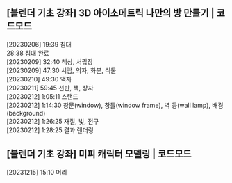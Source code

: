 
## [블렌더 기초 강좌] 3D 아이소메트릭 나만의 방 만들기 | 코드모드  
[20230206] 19:39  침대  
28:38 침대 완료  
[20230209] 32:40 책상, 서랍장  
[20230209] 47:30 서랍, 의자, 화분, 식물  
[20230210] 49:30 액자  
[20230211] 59:45 선반, 책, 상자  
[20230212] 1:05:11 스탠드  
[20230212] 1:14:30 창문(window), 창틀(window frame), 벽 등(wall lamp), 배경(background)    
[20230212] 1:26:25 재질, 빛, 전구    
[20230212] 1:28:25 결과 렌더링  

## [블렌더 기초 강좌] 미피 캐릭터 모델링 | 코드모드
[20231215] 15:10 머리  